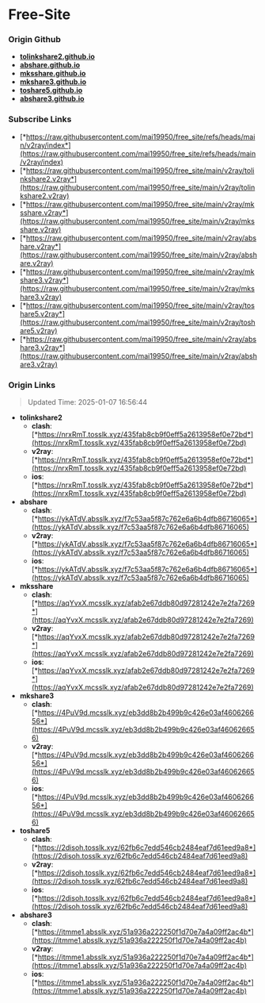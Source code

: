 # Free-Site

### Origin Github

- [**tolinkshare2.github.io**](https://github.com/tolinkshare2/tolinkshare2.github.io)
- [**abshare.github.io**](https://github.com/abshare/abshare.github.io)
- [**mksshare.github.io**](https://github.com/mksshare/mksshare.github.io)
- [**mkshare3.github.io**](https://github.com/mkshare3/mkshare3.github.io)
- [**toshare5.github.io**](https://github.com/toshare5/toshare5.github.io)
- [**abshare3.github.io**](https://github.com/abshare3/abshare3.github.io)

### Subscribe Links

- [*https://raw.githubusercontent.com/mai19950/free_site/refs/heads/main/v2ray/index*](https://raw.githubusercontent.com/mai19950/free_site/refs/heads/main/v2ray/index)
- [*https://raw.githubusercontent.com/mai19950/free_site/main/v2ray/tolinkshare2.v2ray*](https://raw.githubusercontent.com/mai19950/free_site/main/v2ray/tolinkshare2.v2ray)
- [*https://raw.githubusercontent.com/mai19950/free_site/main/v2ray/mksshare.v2ray*](https://raw.githubusercontent.com/mai19950/free_site/main/v2ray/mksshare.v2ray)
- [*https://raw.githubusercontent.com/mai19950/free_site/main/v2ray/abshare.v2ray*](https://raw.githubusercontent.com/mai19950/free_site/main/v2ray/abshare.v2ray)
- [*https://raw.githubusercontent.com/mai19950/free_site/main/v2ray/mkshare3.v2ray*](https://raw.githubusercontent.com/mai19950/free_site/main/v2ray/mkshare3.v2ray)
- [*https://raw.githubusercontent.com/mai19950/free_site/main/v2ray/toshare5.v2ray*](https://raw.githubusercontent.com/mai19950/free_site/main/v2ray/toshare5.v2ray)
- [*https://raw.githubusercontent.com/mai19950/free_site/main/v2ray/abshare3.v2ray*](https://raw.githubusercontent.com/mai19950/free_site/main/v2ray/abshare3.v2ray)

### Origin Links

> Updated Time: 2025-01-07 16:56:44

- **tolinkshare2**
  - **clash**: [*https://nrxRmT.tosslk.xyz/435fab8cb9f0eff5a2613958ef0e72bd*](https://nrxRmT.tosslk.xyz/435fab8cb9f0eff5a2613958ef0e72bd)
  - **v2ray**: [*https://nrxRmT.tosslk.xyz/435fab8cb9f0eff5a2613958ef0e72bd*](https://nrxRmT.tosslk.xyz/435fab8cb9f0eff5a2613958ef0e72bd)
  - **ios**: [*https://nrxRmT.tosslk.xyz/435fab8cb9f0eff5a2613958ef0e72bd*](https://nrxRmT.tosslk.xyz/435fab8cb9f0eff5a2613958ef0e72bd)
- **abshare**
  - **clash**: [*https://ykATdV.absslk.xyz/f7c53aa5f87c762e6a6b4dfb86716065*](https://ykATdV.absslk.xyz/f7c53aa5f87c762e6a6b4dfb86716065)
  - **v2ray**: [*https://ykATdV.absslk.xyz/f7c53aa5f87c762e6a6b4dfb86716065*](https://ykATdV.absslk.xyz/f7c53aa5f87c762e6a6b4dfb86716065)
  - **ios**: [*https://ykATdV.absslk.xyz/f7c53aa5f87c762e6a6b4dfb86716065*](https://ykATdV.absslk.xyz/f7c53aa5f87c762e6a6b4dfb86716065)
- **mksshare**
  - **clash**: [*https://aqYvxX.mcsslk.xyz/afab2e67ddb80d97281242e7e2fa7269*](https://aqYvxX.mcsslk.xyz/afab2e67ddb80d97281242e7e2fa7269)
  - **v2ray**: [*https://aqYvxX.mcsslk.xyz/afab2e67ddb80d97281242e7e2fa7269*](https://aqYvxX.mcsslk.xyz/afab2e67ddb80d97281242e7e2fa7269)
  - **ios**: [*https://aqYvxX.mcsslk.xyz/afab2e67ddb80d97281242e7e2fa7269*](https://aqYvxX.mcsslk.xyz/afab2e67ddb80d97281242e7e2fa7269)
- **mkshare3**
  - **clash**: [*https://4PuV9d.mcsslk.xyz/eb3dd8b2b499b9c426e03af460626656*](https://4PuV9d.mcsslk.xyz/eb3dd8b2b499b9c426e03af460626656)
  - **v2ray**: [*https://4PuV9d.mcsslk.xyz/eb3dd8b2b499b9c426e03af460626656*](https://4PuV9d.mcsslk.xyz/eb3dd8b2b499b9c426e03af460626656)
  - **ios**: [*https://4PuV9d.mcsslk.xyz/eb3dd8b2b499b9c426e03af460626656*](https://4PuV9d.mcsslk.xyz/eb3dd8b2b499b9c426e03af460626656)
- **toshare5**
  - **clash**: [*https://2disoh.tosslk.xyz/62fb6c7edd546cb2484eaf7d61eed9a8*](https://2disoh.tosslk.xyz/62fb6c7edd546cb2484eaf7d61eed9a8)
  - **v2ray**: [*https://2disoh.tosslk.xyz/62fb6c7edd546cb2484eaf7d61eed9a8*](https://2disoh.tosslk.xyz/62fb6c7edd546cb2484eaf7d61eed9a8)
  - **ios**: [*https://2disoh.tosslk.xyz/62fb6c7edd546cb2484eaf7d61eed9a8*](https://2disoh.tosslk.xyz/62fb6c7edd546cb2484eaf7d61eed9a8)
- **abshare3**
  - **clash**: [*https://itmme1.absslk.xyz/51a936a222250f1d70e7a4a09ff2ac4b*](https://itmme1.absslk.xyz/51a936a222250f1d70e7a4a09ff2ac4b)
  - **v2ray**: [*https://itmme1.absslk.xyz/51a936a222250f1d70e7a4a09ff2ac4b*](https://itmme1.absslk.xyz/51a936a222250f1d70e7a4a09ff2ac4b)
  - **ios**: [*https://itmme1.absslk.xyz/51a936a222250f1d70e7a4a09ff2ac4b*](https://itmme1.absslk.xyz/51a936a222250f1d70e7a4a09ff2ac4b)

